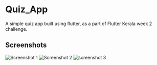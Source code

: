 # Quiz_App
A simple quiz app built using flutter, as a part of Flutter Kerala week 2 challenge.

## Screenshots
![Screenshot 1](https://github.com/itexpert2572000/Quiz_App/blob/master/screenshots/s1.jpg)
![Screenshot 2](https://github.com/itexpert2572000/Quiz_App/blob/master/screenshots/s2.jpg)
![screenshot 3](https://github.com/itexpert2572000/Quiz_App/blob/master/screenshots/photo_2020-05-23_22-20-27.jpg)
